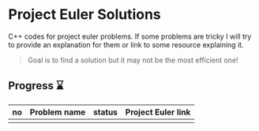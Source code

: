 # Project Euler Solutions

C++ codes for project euler problems.
If some problems are tricky I will try to provide an explanation for them or link to some resource explaining it.

> Goal is to find a solution but it may not be the most efficient one!

## Progress ⌛

| no  | Problem name | status | Project Euler link |
| --- | ------------ | ------ | ------------------ |
|     |              |        |                    |
